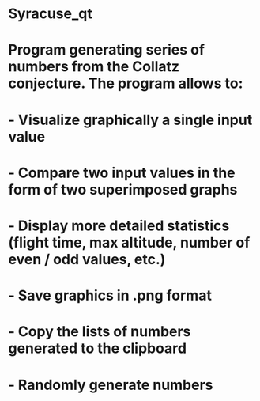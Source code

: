 # Syracuse_qt
# Program generating series of numbers from the Collatz conjecture. The program allows to:
# - Visualize graphically a single input value
# - Compare two input values in the form of two superimposed graphs
# - Display more detailed statistics (flight time, max altitude, number of even / odd values, etc.)
# - Save graphics in .png format
# - Copy the lists of numbers generated to the clipboard
# - Randomly generate numbers
